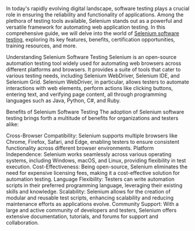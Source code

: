 In today's rapidly evolving digital landscape, software testing plays a crucial role in ensuring the reliability and functionality of applications. Among the plethora of testing tools available, Selenium stands out as a powerful and versatile framework for automating web application testing. In this comprehensive guide, we will delve into the world of <a href="https://www.h2kinfosys.com/courses/selenium-webdriver-junit-training-course/">Selenium software testing</a>, exploring its key features, benefits, certification opportunities, training resources, and more.

Understanding Selenium Software Testing
Selenium is an open-source automation testing tool widely used for automating web browsers across different platforms and browsers. It provides a suite of tools that cater to various testing needs, including Selenium WebDriver, Selenium IDE, and Selenium Grid. Selenium WebDriver, in particular, allows testers to automate interactions with web elements, perform actions like clicking buttons, entering text, and verifying page content, all through programming languages such as Java, Python, C#, and Ruby.

Benefits of Selenium Software Testing
The adoption of Selenium software testing brings forth a multitude of benefits for organizations and testers alike:

Cross-Browser Compatibility: Selenium supports multiple browsers like Chrome, Firefox, Safari, and Edge, enabling testers to ensure consistent functionality across different browser environments.
Platform Independence: Selenium works seamlessly across various operating systems, including Windows, macOS, and Linux, providing flexibility in test execution.
Cost-Effectiveness: Being open-source, Selenium eliminates the need for expensive licensing fees, making it a cost-effective solution for automation testing.
Language Flexibility: Testers can write automation scripts in their preferred programming language, leveraging their existing skills and knowledge.
Scalability: Selenium allows for the creation of modular and reusable test scripts, enhancing scalability and reducing maintenance efforts as applications evolve.
Community Support: With a large and active community of developers and testers, Selenium offers extensive documentation, tutorials, and forums for support and collaboration.
